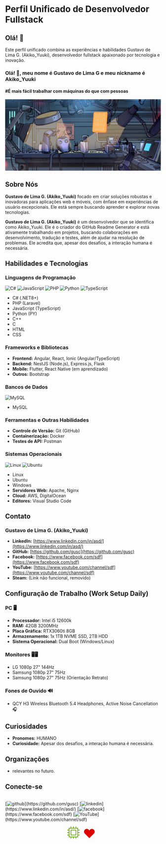 # Perfil Unificado de Desenvolvedor Fullstack

## Olá! 👋

Este perfil unificado combina as experiências e habilidades Gustavo de Lima G. (Akiko_Yuuki), desenvolvedor fullstack apaixonado por tecnologia e inovação.

### Olá! 👋, meu nome é Gustavo de Lima G e meu nickname é Akiko_Yuuki
#### #É mais fácil trabalhar com máquinas do que com pessoas


![Sou o criador do GitHub Readme Generator](https://github.com/Gustavo-de-Lima-G-000-Akiko-Yuuuki/Gustavo-de-Lima-G-000-Akiko-Yuuuki/blob/main/img_6.jpg)

## Sobre Nós

**Gustavo de Lima G. (Akiko_Yuuki)** focado em criar soluções robustas e inovadoras para aplicações web e móveis, com ênfase em experiências de usuário excepcionais. Ele está sempre buscando aprender e explorar novas tecnologias.

**Gustavo de Lima G. (Akiko_Yuuki)** é um desenvolvedor que se identifica como Akiko_Yuuki. Ele é o criador do GitHub Readme Generator e está ativamente trabalhando em projetos, buscando colaborações em desenvolvimento, tradução e testes, além de ajudar na resolução de problemas. Ele acredita que, apesar dos desafios, a interação humana é necessária.

## Habilidades e Tecnologias

### Linguagens de Programação

![C#](https://img.shields.io/badge/C%23-239120?style=for-the-badge&logo=c-sharp&logoColor=white)
![JavaScript](https://img.shields.io/badge/javascript-%23323330.svg?style=for-the-badge&logo=javascript&logoColor=%23F7DF1E)
![PHP](https://img.shields.io/badge/php-%23777BB4.svg?style=for-the-badge&logo=php&logoColor=white)
![Python](https://img.shields.io/badge/python-3670A0?style=for-the-badge&logo=python&logoColor=ffdd54)
![TypeScript](https://img.shields.io/badge/typescript-3670A0?style=for-the-badge&logo=typescript&logoColor=ffffff)

- C# (.NET8+)
- PHP (Laravel)
- JavaScript (TypeScript)
- Python (PY)
- C++
- C
- HTML
- CSS

### Frameworks e Bibliotecas

- **Frontend:** Angular, React, Ionic (Angular/TypeScript)
- **Backend:** NestJS (Node.js), Express.js, Flask
- **Mobile:** Flutter, React Native (em aprendizado)
- **Outros:** Bootstrap

### Bancos de Dados

![MySQL](https://img.shields.io/badge/mysql-%2300f.svg?style=for-the-badge&logo=mysql&logoColor=white)


- MySQL

### Ferramentas e Outras Habilidades

- **Controle de Versão:** Git (GitHub)
- **Containerização:** Docker
- **Testes de API:** Postman
### Sistemas Operacionais

![Linux](https://img.shields.io/badge/Linux-FCC624?style=for-the-badge&logo=linux&logoColor=black)
![Ubuntu](https://img.shields.io/badge/Ubuntu-E95420?style=for-the-badge&logo=ubuntu&logoColor=white)

- Linux
- Ubuntu
- Windows
- **Servidores Web:** Apache, Nginx
- **Cloud:** AWS, DigitalOcean
- **Editores:** Visual Studio Code

## Contato

### Gustavo de Lima G. (Akiko_Yuuki)

- **LinkedIn:** [https://www.linkedin.com/in/asd/](https://www.linkedin.com/in/asd/)
- **GitHub:** [https://github.com/gusc](https://github.com/gusc)
- **Facebook:** [https://www.facebook.com/sdf](https://www.facebook.com/sdf)
- **YouTube:** [https://www.youtube.com/channel/sdf](https://www.youtube.com/channel/sdf)
- **Steam:** (Link não funcional, removido)

## Configuração de Trabalho (Work Setup Daily)


### PC 🖥️

- **Processador:** Intel i5 12600k
- **RAM:** 42GB 3200MHz
- **Placa Gráfica:** RTX3060ti 8GB
- **Armazenamento:** 1x 1TB NVME SSD, 2TB HDD 
- **Sistema Operacional:** Dual Boot (Windows/Linux)

### Monitores 🖥️🖥️

- LG 1080p 27" 144Hz
- Samsung 1080p 27" 75Hz
- Samsung 1080p 27" 75Hz (Orientação Retrato)

### Fones de Ouvido 🔊

- QCY H3 Wireless Bluetooth 5.4 Headphones, Active Noise Cancellation 🎧

## Curiosidades

- **Pronomes:** HUMANO
- **Curiosidade:** Apesar dos desafios, a interação humana é necessária.



## Organizações

- relevantes no futuro.



## Conecte-se

<x align="center">
</br>
[<img src='https://cdn.jsdelivr.net/npm/simple-icons@3.0.1/icons/github.svg' alt='github' height='40'>](https://github.com/gusc)  [<img src='https://cdn.jsdelivr.net/npm/simple-icons@3.0.1/icons/linkedin.svg' alt='linkedin' height='40'>](https://www.linkedin.com/in/asd/)  [<img src='https://cdn.jsdelivr.net/npm/simple-icons@3.0.1/icons/facebook.svg' alt='facebook' height='40'>](https://www.facebook.com/sdf)  [<img src='https://cdn.jsdelivr.net/npm/simple-icons@3.0.1/icons/youtube.svg' alt='YouTube' height='40'>](https://www.youtube.com/channel/sdf)  

<a href='https://docs.github.com/en/developers'><img src='https://raw.githubusercontent.com/acervenky/animated-github-badges/master/assets/devbadge.gif' width='40' height='40'></a> <a href='https://docs.github.com/en/github/supporting-the-open-source-community-with-github-sponsors'><img src='https://raw.githubusercontent.com/acervenky/animated-github-badges/master/assets/sponsorbadge.gif' width='35' height='35'></a> 
</br>

</x>


